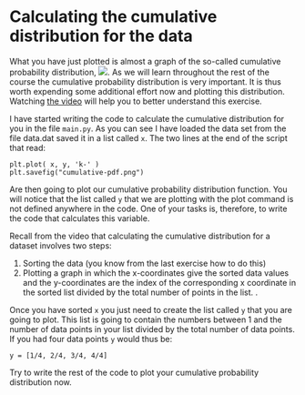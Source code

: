 # Calculating the cumulative distribution for the data

What you have just plotted is almost a graph of the so-called cumulative probability distribution, ![](https://render.githubusercontent.com/render/math?math=P(X\le\x)).  As we will learn throughout the rest of the course the cumulative probability distribution is very important.  It is thus worth expending some additional effort now and plotting this distribution.  Watching [the video](https://www.youtube.com/watch?v=VaZTKmcxLvY) will help you to better understand this exercise.  

I have started writing the code to calculate the cumulative distribution for you in the file `main.py`.  As you can see I have loaded the data set from the file data.dat saved it in a list called `x`.  The two lines at the end of the script that read:

````
plt.plot( x, y, 'k-' )
plt.savefig("cumulative-pdf.png")
````

Are then going to plot our cumulative probability distribution function.  You will notice that the list called `y` that we are plotting with the plot command is not defined anywhere in the code.  One of your tasks is, therefore, to write the code that calculates this variable.  

Recall from the video that calculating the cumulative distribution for a dataset involves two steps:

1. Sorting the data (you know from the last exercise how to do this)
2. Plotting a graph in which the x-coordinates give the sorted data values and the y-coordinates are the index of the corresponding x coordinate in the sorted list divided by the total number of points in the list. .

Once you have sorted `x` you just need to create the list called `y` that you are going to plot.  This list is going to contain the numbers between 1 and the number of data points in your list divided by the total number of data points.  If you had four data points `y` would thus be:

````
y = [1/4, 2/4, 3/4, 4/4]
````

Try to write the rest of the code to plot your cumulative probability distribution now.
